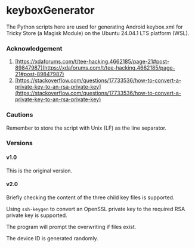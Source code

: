 # keyboxGenerator

The Python scripts here are used for generating Android keybox.xml for Tricky Store (a Magisk Module) on the Ubuntu 24.04.1 LTS platform (WSL). 

### Acknowledgement

1) [https://xdaforums.com/t/tee-hacking.4662185/page-21#post-89847987](https://xdaforums.com/t/tee-hacking.4662185/page-21#post-89847987)
2) [https://stackoverflow.com/questions/17733536/how-to-convert-a-private-key-to-an-rsa-private-key](https://stackoverflow.com/questions/17733536/how-to-convert-a-private-key-to-an-rsa-private-key)

### Cautions

Remember to store the script with Unix (LF) as the line separator. 

### Versions

#### v1.0

This is the original version. 

#### v2.0

Briefly checking the content of the three child key files is supported. 

Using ``ssh-keygen`` to convert an OpenSSL private key to the required RSA private key is supported. 

The program will prompt the overwriting if files exist. 

The device ID is generated randomly. 
